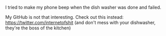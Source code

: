 I tried to make my phone beep when the dish washer was done and failed.

My GitHub is not that interesting.  Check out this instead: https://twitter.com/internetofshit (and don't mess with your dishwasher, they're the boss of the kitchen)
